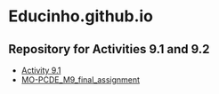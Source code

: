 # Educinho.github.io
## Repository for Activities 9.1 and 9.2 ##

* <a href="http://Educinho.github.io/PCDE-Activity-9.1"> Activity 9.1 </a>
* <a href="http://Educinho.github.io/MO-PCDE_M9_final_assignment"> MO-PCDE_M9_final_assignment </a>
